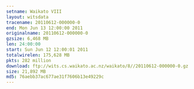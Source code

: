 ```yaml
---
setname: Waikato VIII
layout: witsdata
tracename: 20110612-000000-0
end: Mon Jun 13 12:00:00 2011
originalname: 20110612-000000-0
gzsize: 6,468 MB
len: 24:00:00
start: Sun Jun 12 12:00:01 2011
totalwirelen: 175,628 MB
pkts: 282 million
download: ftp://wits.cs.waikato.ac.nz/waikato/8//20110612-000000-0.gz
size: 21,892 MB
md5: 76aebb37ac677ae31f7606b13e49229c
---
```

